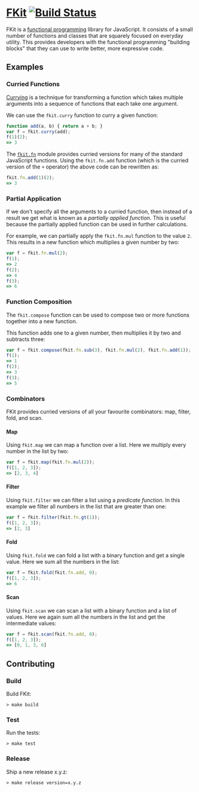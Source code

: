 # [FKit](http://nullobject.github.io/fkit/) [![Build Status](https://travis-ci.org/nullobject/fkit.svg?branch=master)](https://travis-ci.org/nullobject/fkit)

FKit is a [functional
programming](http://en.wikipedia.org/wiki/Functional_programming) library for
JavaScript. It consists of a small number of functions and classes that are
squarely focused on everyday utility. This provides developers with the
functional programming "building blocks" that they can use to write better,
more expressive code.

## Examples

### Curried Functions

[Currying](http://en.wikipedia.org/wiki/Currying) is a technique for
transforming a function which takes multiple arguments into a sequence of
functions that each take one argument.

We can use the `fkit.curry` function to curry a given function:

```js
function add(a, b) { return a + b; }
var f = fkit.curry(add);
f(1)(2);
=> 3
```

The [`fkit.fn`](http://nullobject.github.io/fkit/module-fn.html) module
provides curried versions for many of the standard JavaScript functions. Using
the `fkit.fn.add` function (which is the curried version of the `+` operator)
the above code can be rewritten as:

```js
fkit.fn.add(1)(2);
=> 3
```

### Partial Application

If we don't specify all the arguments to a curried function, then instead of a
result we get what is known as a *partially applied function*. This is useful
because the partially applied function can be used in further calculations.

For example, we can partially apply the `fkit.fn.mul` function to the value
`2`. This results in a new function which multiplies a given number by two:

```js
var f = fkit.fn.mul(2);
f(1);
=> 2
f(2);
=> 4
f(3);
=> 6
```

### Function Composition

The `fkit.compose` function can be used to compose two or more functions
together into a new function.

This function adds one to a given number, then multiplies it by two and
subtracts three:

```js
var f = fkit.compose(fkit.fn.sub(3), fkit.fn.mul(2), fkit.fn.add(1));
f(1);
=> 1
f(2);
=> 3
f(3);
=> 5
```

### Combinators

FKit provides curried versions of all your favourite combinators: map, filter, fold, and scan.

#### Map

Using `fkit.map` we can map a function over a list. Here we multiply every
number in the list by two:

```js
var f = fkit.map(fkit.fn.mul(2));
f([1, 2, 3]);
=> [2, 3, 4]
```

#### Filter

Using `fkit.filter` we can filter a list using a *predicate function*. In this
example we filter all numbers in the list that are greater than one:

```js
var f = fkit.filter(fkit.fn.gt(1));
f([1, 2, 3]);
=> [2, 3]
```

#### Fold

Using `fkit.fold` we can fold a list with a binary function and get a single
value. Here we sum all the numbers in the list:

```js
var f = fkit.fold(fkit.fn.add, 0);
f([1, 2, 3]);
=> 6
```

#### Scan

Using `fkit.scan` we can scan a list with a binary function and a list of
values. Here we again sum all the numbers in the list and get the intermediate
values:

```js
var f = fkit.scan(fkit.fn.add, 0);
f([1, 2, 3]);
=> [0, 1, 3, 6]
```

## Contributing

### Build

Build FKit:

```
> make build
```

### Test

Run the tests:

```
> make test
```

### Release

Ship a new release x.y.z:

```
> make release version=x.y.z
```
